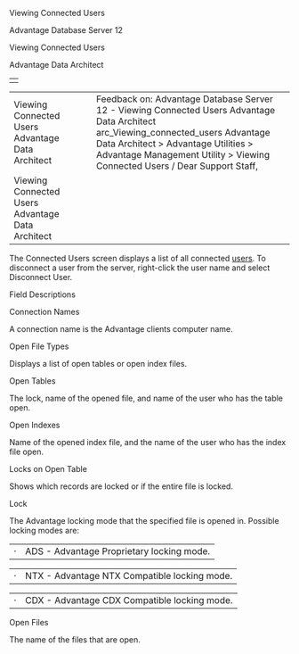 Viewing Connected Users




Advantage Database Server 12  

Viewing Connected Users

Advantage Data Architect

|  |
| --- |
|  |

|  |  |  |  |  |
| --- | --- | --- | --- | --- |
| Viewing Connected Users  Advantage Data Architect |  |  | Feedback on: Advantage Database Server 12 - Viewing Connected Users Advantage Data Architect arc\_Viewing\_connected\_users Advantage Data Architect > Advantage Utilities > Advantage Management Utility > Viewing Connected Users / Dear Support Staff, |  |
| Viewing Connected Users  Advantage Data Architect |  |  |  |  |

The Connected Users screen displays a list of all connected [users](arc_users_info.htm). To disconnect a user from the server, right-click the user name and select Disconnect User.

Field Descriptions

Connection Names

A connection name is the Advantage clients computer name.

Open File Types

Displays a list of open tables or open index files.

Open Tables

The lock, name of the opened file, and name of the user who has the table open.

Open Indexes

Name of the opened index file, and the name of the user who has the index file open.

Locks on Open Table

Shows which records are locked or if the entire file is locked.

Lock

The Advantage locking mode that the specified file is opened in. Possible locking modes are:

|  |  |
| --- | --- |
| · | ADS - Advantage Proprietary locking mode. |

|  |  |
| --- | --- |
| · | NTX - Advantage NTX Compatible locking mode. |

|  |  |
| --- | --- |
| · | CDX - Advantage CDX Compatible locking mode. |

Open Files

The name of the files that are open.